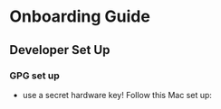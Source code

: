 # Onboarding Guide

## Developer Set Up
### GPG set up
- use a secret hardware key!
Follow this Mac set up:
